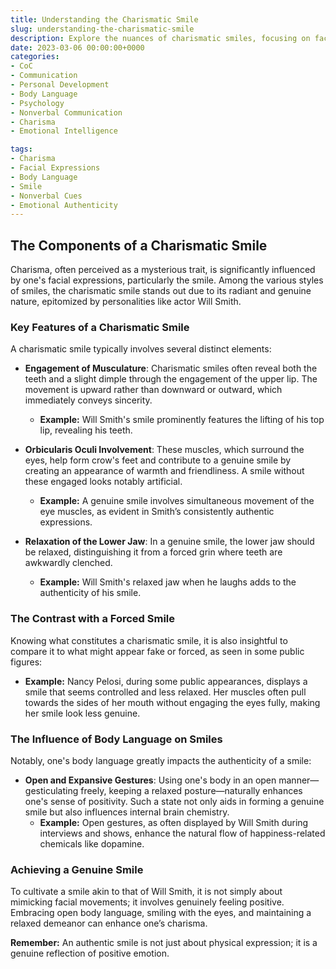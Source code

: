 ```yaml
---
title: Understanding the Charismatic Smile
slug: understanding-the-charismatic-smile
description: Explore the nuances of charismatic smiles, focusing on facial musculature and expressions with examples.
date: 2023-03-06 00:00:00+0000
categories:
- CoC
- Communication
- Personal Development
- Body Language
- Psychology
- Nonverbal Communication
- Charisma
- Emotional Intelligence

tags:
- Charisma
- Facial Expressions
- Body Language
- Smile
- Nonverbal Cues
- Emotional Authenticity
---
```


## The Components of a Charismatic Smile

Charisma, often perceived as a mysterious trait, is significantly influenced by one's facial expressions, particularly the smile. Among the various styles of smiles, the charismatic smile stands out due to its radiant and genuine nature, epitomized by personalities like actor Will Smith.

### Key Features of a Charismatic Smile

A charismatic smile typically involves several distinct elements:

- **Engagement of Musculature**: Charismatic smiles often reveal both the teeth and a slight dimple through the engagement of the upper lip. The movement is upward rather than downward or outward, which immediately conveys sincerity.
  - **Example:** Will Smith's smile prominently features the lifting of his top lip, revealing his teeth.

- **Orbicularis Oculi Involvement**: These muscles, which surround the eyes, help form crow's feet and contribute to a genuine smile by creating an appearance of warmth and friendliness. A smile without these engaged looks notably artificial.
  - **Example:** A genuine smile involves simultaneous movement of the eye muscles, as evident in Smith’s consistently authentic expressions.

- **Relaxation of the Lower Jaw**: In a genuine smile, the lower jaw should be relaxed, distinguishing it from a forced grin where teeth are awkwardly clenched.
  - **Example:** Will Smith's relaxed jaw when he laughs adds to the authenticity of his smile.

### The Contrast with a Forced Smile

Knowing what constitutes a charismatic smile, it is also insightful to compare it to what might appear fake or forced, as seen in some public figures:

- **Example:** Nancy Pelosi, during some public appearances, displays a smile that seems controlled and less relaxed. Her muscles often pull towards the sides of her mouth without engaging the eyes fully, making her smile look less genuine.

### The Influence of Body Language on Smiles

Notably, one's body language greatly impacts the authenticity of a smile:

- **Open and Expansive Gestures**: Using one's body in an open manner—gesticulating freely, keeping a relaxed posture—naturally enhances one's sense of positivity. Such a state not only aids in forming a genuine smile but also influences internal brain chemistry.
  - **Example:** Open gestures, as often displayed by Will Smith during interviews and shows, enhance the natural flow of happiness-related chemicals like dopamine.

### Achieving a Genuine Smile

To cultivate a smile akin to that of Will Smith, it is not simply about mimicking facial movements; it involves genuinely feeling positive. Embracing open body language, smiling with the eyes, and maintaining a relaxed demeanor can enhance one’s charisma.

**Remember:** An authentic smile is not just about physical expression; it is a genuine reflection of positive emotion.

